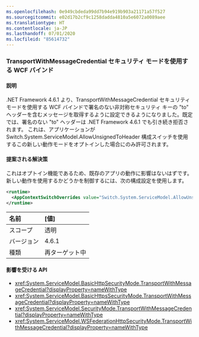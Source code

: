 ```yaml
---
ms.openlocfilehash: 0e949cbdeda99dd7b94e919b903a21171a57f527
ms.sourcegitcommit: e02d17b2cf9c1258dadda4810a5e6072a0089aee
ms.translationtype: HT
ms.contentlocale: ja-JP
ms.lasthandoff: 07/01/2020
ms.locfileid: "85614732"
---
```

### <a name="wcf-binding-with-the-transportwithmessagecredential-security-mode"></a>TransportWithMessageCredential セキュリティ モードを使用する WCF バインド

#### <a name="details"></a>説明

.NET Framework 4.6.1 より、TransportWithMessageCredential セキュリティ モードを使用する WCF バインドで署名のない非対称セキュリティ キーの &quot;to&quot; ヘッダーを含むメッセージを取得するように設定できるようになりました。既定では、署名のない &quot;to&quot; ヘッダーは .NET Framework 4.6.1 でも引き続き拒否されます。 これは、アプリケーションが Switch.System.ServiceModel.AllowUnsignedToHeader 構成スイッチを使用するこの新しい動作モードをオプトインした場合にのみ許可されます。

#### <a name="suggestion"></a>提案される解決策

これはオプトイン機能であるため、既存のアプリの動作に影響はないはずです。<br/>新しい動作を使用するかどうかを制御するには、次の構成設定を使用します。

```xml
<runtime>
  <AppContextSwitchOverrides value="Switch.System.ServiceModel.AllowUnsignedToHeader=true" />
</runtime>
```

| 名前    | [値]       |
|:--------|:------------|
| スコープ   | 透明 |
| バージョン | 4.6.1       |
| 種類    | 再ターゲット中 |

#### <a name="affected-apis"></a>影響を受ける API

- <xref:System.ServiceModel.BasicHttpSecurityMode.TransportWithMessageCredential?displayProperty=nameWithType>
- <xref:System.ServiceModel.BasicHttpsSecurityMode.TransportWithMessageCredential?displayProperty=nameWithType>
- <xref:System.ServiceModel.SecurityMode.TransportWithMessageCredential?displayProperty=nameWithType>
- <xref:System.ServiceModel.WSFederationHttpSecurityMode.TransportWithMessageCredential?displayProperty=nameWithType>
